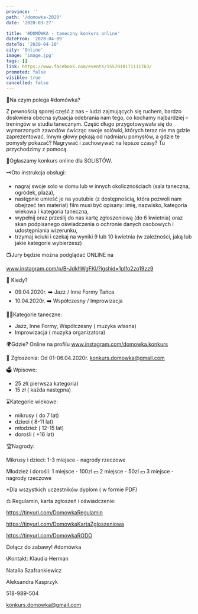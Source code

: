 ```yaml
---
province: ''
path: '/domowka-2020'
date: '2020-03-27'

title: '#DOMÓWKA - taneczny konkurs online'
dateFrom: '2020-04-09'
dateTo: '2020-04-10'
city: 'Online'
image: 'image.jpg'
tags: []
link: https://www.facebook.com/events/1557010171131763/
promoted: false
visible: true
cancelled: false
---
```

🔔Na czym polega #domówka? 

Z pewnością sporej część z nas – ludzi zajmujących się ruchem, bardzo doskwiera obecna sytuacja odebrania nam tego, co kochamy najbardziej – treningów w studiu tanecznym. Część długo przygotowywała się do wymarzonych zawodów ćwicząc swoje solówki, których teraz nie ma gdzie zaprezentować. Innym głowy pękają od nadmiaru pomysłów, a gdzie te pomysły pokazać? Nagrywać i zachowywać na lepsze czasy? Tu przychodzimy z pomocą.

🎉Ogłaszamy konkurs online dla SOLISTÓW. 

🗝Oto instrukcja obsługi:
- nagraj swoje solo w domu lub w innych okolicznościach (sala taneczna, ogródek, plaża),
- następnie umieść je na youtubie (z dostępnością, która pozwoli nam obejrzeć ten materiał) film musi być opisany: imię, nazwisko, kategoria wiekowa i kategoria taneczna,
- wypełnij oraz prześlij do nas kartę zgłoszeniową (do 6 kwietnia) oraz skan podpisanego oświadczenia o ochronie danych osobowych i udostępniania wizerunku,
- trzymaj kciuki i czekaj na wyniki 9 lub 10 kwietnia (w zależności, jaką lub jakie kategorie wybierzesz) 

📺Jury będzie można podglądać ONLINE na 

www.instagram.com/p/B-JdkhWgFKl/?igshid=1plfo2zo19zz9


📆 Kiedy?
- 09.04.2020r. ➡️ Jazz / Inne Formy Tańca
- 10.04.2020r.  ➡️ Współczesny / Improwizacja

🕺🏻Kategorie taneczne:
- Jazz, Inne Formy, Współczesny ( muzyka własna)
- Improwizacja ( muzyka organizatora)

🌍Gdzie?
Online na profilu www.instagram.com/domowka.konkurs 

📩 Zgłoszenia:
Od 01-06.04.2020r. konkurs.domowka@gmail.com

🗳 Wpisowe:
- 25 zł( pierwsza kategoria)
- 15 zł ( każda następna) 

⌛️Kategorie wiekowe:
- mikrusy ( do 7 lat)
- dzieci ( 8-11 lat)
- młodzież ( 12-15 lat)
- dorośli ( +16 lat) 

🏆Nagrody:

Mikrusy i dzieci:
1-3 miejsce - nagrody rzeczowe 

Młodzież i dorośli:
1 miejsce - 100zl 💵
2 miejsce - 50zl 💵
3 miejsce - nagrody rzeczowe 

*Dla wszystkich uczestników dyplom ( w formie PDF) 

⚖️ Regulamin, karta zgłoszeń i oświadczenie:

https://tinyurl.com/DomowkaRegulamin

https://tinyurl.com/DomowkaKartaZgloszeniowa

https://tinyurl.com/DomowkaRODO


Dołącz do zabawy! #domówka


📞Kontakt:
Klaudia Herman

Natalia Szafrankiewicz

Aleksandra Kasprzyk

518-989-504

konkurs.domowka@gmail.com
